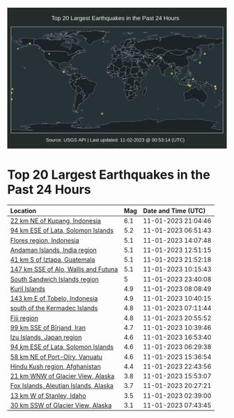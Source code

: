 ![Map](./map.png)

# Top 20 Largest Earthquakes in the Past 24 Hours

| Location | Mag | Date and Time (UTC) |
|:---|:---|:---|
| [22 km NE of Kupang, Indonesia](https://earthquake.usgs.gov/earthquakes/eventpage/us7000l85t) | 6.1 | 11-01-2023 21:04:46 |
| [94 km ESE of Lata, Solomon Islands](https://earthquake.usgs.gov/earthquakes/eventpage/us7000l80q) | 5.2 | 11-01-2023 06:51:43 |
| [Flores region, Indonesia](https://earthquake.usgs.gov/earthquakes/eventpage/us7000l82g) | 5.1 | 11-01-2023 14:07:48 |
| [Andaman Islands, India region](https://earthquake.usgs.gov/earthquakes/eventpage/us7000l828) | 5.1 | 11-01-2023 12:51:15 |
| [41 km S of Iztapa, Guatemala](https://earthquake.usgs.gov/earthquakes/eventpage/us7000l875) | 5.1 | 11-01-2023 21:52:18 |
| [147 km SSE of Alo, Wallis and Futuna](https://earthquake.usgs.gov/earthquakes/eventpage/us7000l81h) | 5.1 | 11-01-2023 10:15:43 |
| [South Sandwich Islands region](https://earthquake.usgs.gov/earthquakes/eventpage/us7000l87v) | 5 | 11-01-2023 23:40:08 |
| [Kuril Islands](https://earthquake.usgs.gov/earthquakes/eventpage/us7000l80y) | 4.9 | 11-01-2023 08:08:49 |
| [143 km E of Tobelo, Indonesia](https://earthquake.usgs.gov/earthquakes/eventpage/us7000l81n) | 4.9 | 11-01-2023 10:40:15 |
| [south of the Kermadec Islands](https://earthquake.usgs.gov/earthquakes/eventpage/us7000l80w) | 4.8 | 11-01-2023 07:11:44 |
| [Fiji region](https://earthquake.usgs.gov/earthquakes/eventpage/us7000l85q) | 4.8 | 11-01-2023 20:55:52 |
| [99 km SSE of Bīrjand, Iran](https://earthquake.usgs.gov/earthquakes/eventpage/us7000l81l) | 4.7 | 11-01-2023 10:39:46 |
| [Izu Islands, Japan region](https://earthquake.usgs.gov/earthquakes/eventpage/us7000l841) | 4.6 | 11-01-2023 16:53:40 |
| [94 km ESE of Lata, Solomon Islands](https://earthquake.usgs.gov/earthquakes/eventpage/us7000l80p) | 4.6 | 11-01-2023 06:29:38 |
| [58 km NE of Port-Olry, Vanuatu](https://earthquake.usgs.gov/earthquakes/eventpage/us7000l83l) | 4.6 | 11-01-2023 15:36:54 |
| [Hindu Kush region, Afghanistan](https://earthquake.usgs.gov/earthquakes/eventpage/us7000l87l) | 4.4 | 11-01-2023 22:43:56 |
| [21 km WNW of Glacier View, Alaska](https://earthquake.usgs.gov/earthquakes/eventpage/ak023e0o5q4j) | 3.8 | 11-01-2023 15:53:07 |
| [Fox Islands, Aleutian Islands, Alaska](https://earthquake.usgs.gov/earthquakes/eventpage/ak023e0qz7j9) | 3.7 | 11-01-2023 20:27:21 |
| [13 km W of Stanley, Idaho](https://earthquake.usgs.gov/earthquakes/eventpage/us7000l7zl) | 3.5 | 11-01-2023 02:39:00 |
| [30 km SSW of Glacier View, Alaska](https://earthquake.usgs.gov/earthquakes/eventpage/ak023e0jc723) | 3.1 | 11-01-2023 07:43:45 |
